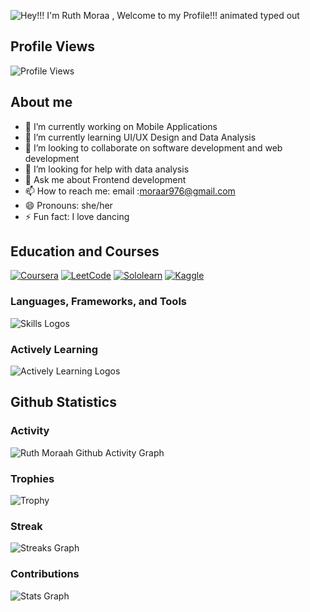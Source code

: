 ![Hey!!! I'm Ruth Moraa , Welcome to my Profile!!! animated typed out](https://readme-typing-svg.demolab.com?font=monospace&size=40&duration=2800&pause=2000&color=964B00&center=false&vCenter=true&width=940&lines=Hey%2C+I'm+Ruth,+Welcome+to+my+github+page!)

## Profile Views
![Profile Views](https://profile-counter.glitch.me/moraar222/count.svg)

## About me
- 🔭 I’m currently working on Mobile Applications
- 🌱 I’m currently learning UI/UX Design and Data Analysis
- 👯 I’m looking to collaborate on software development and web development 
- 🤔 I’m looking for help with data analysis
- 💬 Ask me about Frontend development
- 📫 How to reach me: email :moraar976@gmail.com
- 😄 Pronouns: she/her
- ⚡ Fun fact: I love dancing

## Education and Courses
[![Coursera](https://img.shields.io/badge/Coursera-0056D2?style=for-the-badge&logo=Coursera&logoColor=white)](https://www.coursera.org/user/alidante)
[![LeetCode](https://img.shields.io/badge/-LeetCode-FFA116?style=for-the-badge&logo=LeetCode&logoColor=white)](https://leetcode.com/alidante/)
[![Sololearn](https://img.shields.io/badge/Sololearn-f20057?style=for-the-badge&logoColor=white)](https://www.sololearn.com/profile/alidante/)
[![Kaggle](https://img.shields.io/badge/Kaggle-20BEFF?style=for-the-badge&logo=Kaggle&logoColor=white)](https://www.kaggle.com/alidante/)

<!-- ## ⚙️ Programming Skills
![Top Langs](https://github-readme-stats.vercel.app/api/top-langs/?username=Alidante254&hide_progress=true&theme=dark) -->

### Languages, Frameworks, and Tools
![Skills Logos](https://skillicons.dev/icons?i=github,css,js,ts,react,java,flutter,mongodb,firebase,dart,nodejs,php,nextjs,)
 ### Actively Learning
 
 ![Actively Learning Logos](https://skillicons.dev/icons?i=django,vite)

## Github Statistics

### Activity
![Ruth Moraah Github Activity Graph](https://github-readme-activity-graph.vercel.app/graph?username=moraar222&custom_title=Moraar's%20GitHub%20Activity%20Graph&bg_color=0D1117&color=58A60F&line=58A60F&point=F8D847&area_color=0D1117&title_color=58A6FF&area=true)

### Trophies
![Trophy](https://github-profile-trophy.vercel.app/?username=moraar222&theme=juicyfresh&no-frame=true&no-bg=true&row=1&column=7&title_color=2ED573)

### Streak 
![Streaks Graph](https://streak-stats.demolab.com?user=moraar222&theme=dark)

### Contributions
![Stats Graph](https://github-readme-stats.vercel.app/api?username=moraar222&theme=dark&show_icons=true&count_private=true)

  


